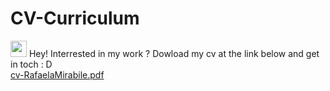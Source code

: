 # CV-Curriculum
<img src="https://user-images.githubusercontent.com/42378118/110234147-e3259600-7f4e-11eb-95be-0c4047144dea.gif" width="26"> Hey! Interrested in my work ? Dowload my cv at the link below and get in toch : D
</br>
[cv-RafaelaMirabile.pdf](https://github.com/RafaelaMirabile/CV-Curriculum/files/9956586/cv-RafaelaMirabile.pdf)
